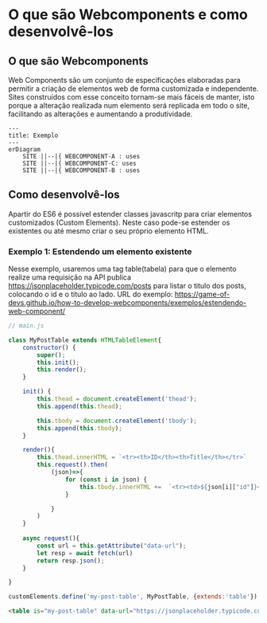 # O que são Webcomponents e como desenvolvê-los

## O que são Webcomponents
Web Components são um conjunto de especificações elaboradas para permitir a criação de elementos web de forma customizada e independente.
Sites construídos com esse conceito tornam-se mais fáceis de manter, isto porque a alteração realizada num elemento será replicada em todo o site, facilitando as alterações e aumentando a produtividade.

```mermaid
---
title: Exemplo
---
erDiagram
    SITE ||--|{ WEBCOMPONENT-A : uses
    SITE ||--|{ WEBCOMPONENT-C: uses
    SITE ||--|{ WEBCOMPONENT-B : uses
```

## Como desenvolvê-los
Apartir do ES6 é possivel estender classes javascritp para criar elementos customizados (Custom Elements). Neste caso pode-se estender os existentes ou até mesmo criar o seu próprio elemento HTML.

### Exemplo 1: Estendendo um elemento existente
Nesse exemplo, usaremos uma tag table(tabela) para que o elemento realize uma requisição na API publica https://jsonplaceholder.typicode.com/posts para listar o titulo dos posts, colocando o id e o titulo ao lado.
URL do exemplo: https://game-of-devs.github.io/how-to-develop-webcomponents/exemplos/estendendo-web-component/

```javascript
// main.js

class MyPostTable extends HTMLTableElement{
    constructor() {
        super();
        this.init();
        this.render();
    }

    init() {
        this.thead = document.createElement('thead');
        this.append(this.thead);

        this.tbody = document.createElement('tbody');
        this.append(this.tbody);
    }

    render(){
        this.thead.innerHTML = `<tr><th>ID</th><th>Title</th></tr>`
        this.request().then(
            (json)=>{
                for (const i in json) {
                    this.tbody.innerHTML +=  `<tr><td>${json[i]["id"]}</td><td>${json[i]["title"]}</td></tr>`
                }

            }
        )
    }
    
    async request(){
        const url = this.getAttribute("data-url");
        let resp = await fetch(url)
        return resp.json();
    }

}

customElements.define('my-post-table', MyPostTable, {extends:'table'})
```

```html
<table is="my-post-table" data-url="https://jsonplaceholder.typicode.com/posts"></table>
```
